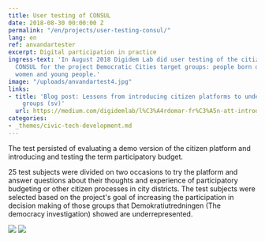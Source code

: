 ```yaml
---
title: User testing of CONSUL
date: 2018-08-30 00:00:00 Z
permalink: "/en/projects/user-testing-consul/"
lang: en
ref: anvandartester
excerpt: Digital participation in practice
ingress-text: 'In August 2018 Digidem Lab did user testing of the citizen platform
  CONSUL for the project Democratic Cities target groups: people born outside of Sweden,
  women and young people.'
image: "/uploads/anvandartest4.jpg"
links:
- title: 'Blog post: Lessons from introducing citizen platforms to underrepresented
    groups (sv)'
  url: https://medium.com/digidemlab/l%C3%A4rdomar-fr%C3%A5n-att-introducera-medborgarplattformar-till-underrepresenterade-grupper-f57af4620331
categories:
- _themes/civic-tech-development.md
---
```


The test persisted of evaluating a demo version of the citizen platform and introducing and testing the term participatory budget.

25 test subjects were divided on two occasions to try the platform and answer questions about their thoughts and experience of participatory budgeting or other citizen processes in city districts. The test subjects were selected based on the project's goal of increasing the participation in decision making of those groups that Demokratiutredningen (The democracy investigation) showed are underrepresented.

![](/uploads/anvandartest2.jpg) ![](/uploads/anvandartest3.jpg)

